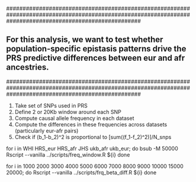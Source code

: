 #########################################################################################################################################################
## For this analysis, we want to test whether population-specific epistasis patterns drive the PRS predictive differences between eur and afr ancestries.
#########################################################################################################################################################


1. Take set of SNPs used in PRS
2. Define 2 or 20Kb window around each SNP
3. Compute causal allele frequency in each dataset
4. Compute the differences in these frequencies across datasets (particularly eur-afr pairs)
5. Check if (b_1-b_2)^2 is proportional to [sum((f_1-f_2)^2)]/N_snps


for i in WHI HRS_eur HRS_afr JHS ukb_afr ukb_eur;
do
bsub -M 50000 Rscript --vanilla ../scripts/freq_window.R ${i}
done


for i in 1000 2000 3000 4000 5000 6000 7000 8000 9000  10000 15000 20000;
do
Rscript --vanilla ../scripts/frq_beta_diff.R ${i}
done

